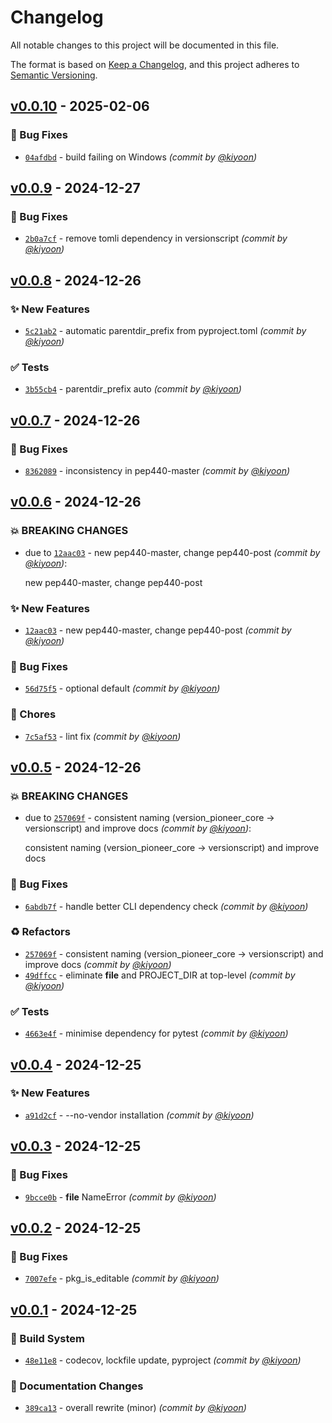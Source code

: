 # Changelog
All notable changes to this project will be documented in this file.

The format is based on [Keep a Changelog](https://keepachangelog.com/en/1.0.0/),
and this project adheres to [Semantic Versioning](https://semver.org/spec/v2.0.0.html).


## [v0.0.10] - 2025-02-06
### :bug: Bug Fixes
- [`04afdbd`](https://github.com/kiyoon/version-pioneer/commit/04afdbd96e690ab7c067e2517274bd2f4eead397) - build failing on Windows *(commit by [@kiyoon](https://github.com/kiyoon))*


## [v0.0.9] - 2024-12-27
### :bug: Bug Fixes
- [`2b0a7cf`](https://github.com/kiyoon/version-pioneer/commit/2b0a7cfc574a1f9c4e2056383e4f4e272b424599) - remove tomli dependency in versionscript *(commit by [@kiyoon](https://github.com/kiyoon))*


## [v0.0.8] - 2024-12-26
### :sparkles: New Features
- [`5c21ab2`](https://github.com/kiyoon/version-pioneer/commit/5c21ab2303a627c8e651fd0edd736ed97c218081) - automatic parentdir_prefix from pyproject.toml *(commit by [@kiyoon](https://github.com/kiyoon))*

### :white_check_mark: Tests
- [`3b55cb4`](https://github.com/kiyoon/version-pioneer/commit/3b55cb41baee2b791e984a469639680020819acb) - parentdir_prefix auto *(commit by [@kiyoon](https://github.com/kiyoon))*


## [v0.0.7] - 2024-12-26
### :bug: Bug Fixes
- [`8362089`](https://github.com/kiyoon/version-pioneer/commit/836208963b1bcff97479ddba0fcebe962735b377) - inconsistency in pep440-master *(commit by [@kiyoon](https://github.com/kiyoon))*


## [v0.0.6] - 2024-12-26
### :boom: BREAKING CHANGES
- due to [`12aac03`](https://github.com/kiyoon/version-pioneer/commit/12aac0377034c03df11222d32a16c93d21fa9eaf) - new pep440-master, change pep440-post *(commit by [@kiyoon](https://github.com/kiyoon))*:

  new pep440-master, change pep440-post


### :sparkles: New Features
- [`12aac03`](https://github.com/kiyoon/version-pioneer/commit/12aac0377034c03df11222d32a16c93d21fa9eaf) - new pep440-master, change pep440-post *(commit by [@kiyoon](https://github.com/kiyoon))*

### :bug: Bug Fixes
- [`56d75f5`](https://github.com/kiyoon/version-pioneer/commit/56d75f536cad2b398cb578639e58ae862b0cdc83) - optional default *(commit by [@kiyoon](https://github.com/kiyoon))*

### :wrench: Chores
- [`7c5af53`](https://github.com/kiyoon/version-pioneer/commit/7c5af532f345237d65c150cfb6492d8a1b7c3288) - lint fix *(commit by [@kiyoon](https://github.com/kiyoon))*


## [v0.0.5] - 2024-12-26
### :boom: BREAKING CHANGES
- due to [`257069f`](https://github.com/kiyoon/version-pioneer/commit/257069f98a38affc0817094adb88599034f712cf) - consistent naming (version_pioneer_core -> versionscript) and improve docs *(commit by [@kiyoon](https://github.com/kiyoon))*:

  consistent naming (version_pioneer_core -> versionscript) and improve docs


### :bug: Bug Fixes
- [`6abdb7f`](https://github.com/kiyoon/version-pioneer/commit/6abdb7fbb7dd0fd68157056bf0e859514486d327) - handle better CLI dependency check *(commit by [@kiyoon](https://github.com/kiyoon))*

### :recycle: Refactors
- [`257069f`](https://github.com/kiyoon/version-pioneer/commit/257069f98a38affc0817094adb88599034f712cf) - consistent naming (version_pioneer_core -> versionscript) and improve docs *(commit by [@kiyoon](https://github.com/kiyoon))*
- [`49dffcc`](https://github.com/kiyoon/version-pioneer/commit/49dffcc1b161fc3d180ae4ea2c715d793776bc1a) - eliminate __file__ and PROJECT_DIR at top-level *(commit by [@kiyoon](https://github.com/kiyoon))*

### :white_check_mark: Tests
- [`4663e4f`](https://github.com/kiyoon/version-pioneer/commit/4663e4f41ca203ceedf8ba98d9cfd58d1e9ccf49) - minimise dependency for pytest *(commit by [@kiyoon](https://github.com/kiyoon))*


## [v0.0.4] - 2024-12-25
### :sparkles: New Features
- [`a91d2cf`](https://github.com/kiyoon/version-pioneer/commit/a91d2cf0606ea137226960bf85108e3302bf4dc0) - --no-vendor installation *(commit by [@kiyoon](https://github.com/kiyoon))*


## [v0.0.3] - 2024-12-25
### :bug: Bug Fixes
- [`9bcce0b`](https://github.com/kiyoon/version-pioneer/commit/9bcce0bdcef71295f58e7c199b126f5e96766bc5) - __file__ NameError *(commit by [@kiyoon](https://github.com/kiyoon))*


## [v0.0.2] - 2024-12-25
### :bug: Bug Fixes
- [`7007efe`](https://github.com/kiyoon/version-pioneer/commit/7007efe7c85b51785591d08f8fd891583fd6e6c6) - pkg_is_editable *(commit by [@kiyoon](https://github.com/kiyoon))*


## [v0.0.1] - 2024-12-25
### :construction_worker: Build System
- [`48e11e8`](https://github.com/kiyoon/version-pioneer/commit/48e11e87e2af9090ccea9708e7ff0581656db6d6) - codecov, lockfile update, pyproject *(commit by [@kiyoon](https://github.com/kiyoon))*

### :memo: Documentation Changes
- [`389ca13`](https://github.com/kiyoon/version-pioneer/commit/389ca1308e6a4533bde2370879967bc65b655f48) - overall rewrite (minor) *(commit by [@kiyoon](https://github.com/kiyoon))*

[v0.0.1]: https://github.com/kiyoon/version-pioneer/compare/v0.0.0...v0.0.1
[v0.0.2]: https://github.com/kiyoon/version-pioneer/compare/v0.0.1...v0.0.2
[v0.0.3]: https://github.com/kiyoon/version-pioneer/compare/v0.0.2...v0.0.3
[v0.0.4]: https://github.com/kiyoon/version-pioneer/compare/v0.0.3...v0.0.4
[v0.0.5]: https://github.com/kiyoon/version-pioneer/compare/v0.0.4...v0.0.5
[v0.0.6]: https://github.com/kiyoon/version-pioneer/compare/v0.0.5...v0.0.6
[v0.0.7]: https://github.com/kiyoon/version-pioneer/compare/v0.0.6...v0.0.7
[v0.0.8]: https://github.com/kiyoon/version-pioneer/compare/v0.0.7...v0.0.8
[v0.0.9]: https://github.com/kiyoon/version-pioneer/compare/v0.0.8...v0.0.9
[v0.0.10]: https://github.com/kiyoon/version-pioneer/compare/v0.0.9...v0.0.10
